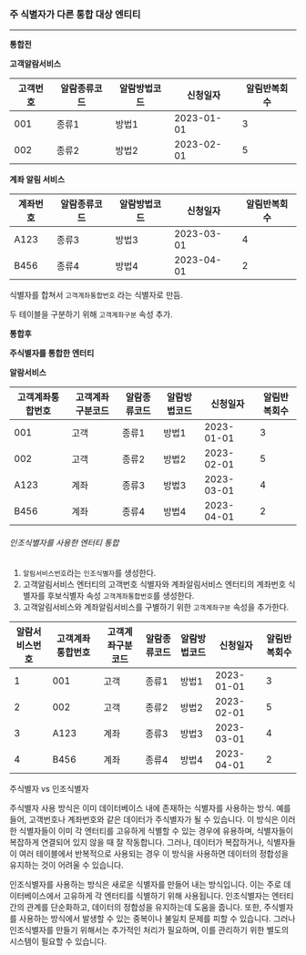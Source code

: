 

### 주 식별자가 다른 통합 대상 엔티티
---
**통합전**

**고객알람서비스**

|고객번호|알람종류코드|알람방법코드|신청일자|알림반복회수|
|---|---|---|---|---|
|001|종류1|방법1|2023-01-01|3|
|002|종류2|방법2|2023-02-01|5|

**계좌 알림 서비스**

|계좌번호|알람종류코드|알람방법코드|신청일자|알림반복회수|
|---|---|---|---|---|
|A123|종류3|방법3|2023-03-01|4|
|B456|종류4|방법4|2023-04-01|2|


식별자를 합쳐서 `고객계좌통합번호` 라는 식별자로 만듬.

두 테이블을 구분하기 위해 `고객계좌구분` 속성 추가.

**통합후**

**주식별자를 통합한 엔터티**

**알람서비스**

|고객계좌통합번호|고객계좌구분코드|알람종류코드|알람방법코드|신청일자|알림반복회수|
|---|---|---|---|---|---|
|001|고객|종류1|방법1|2023-01-01|3|
|002|고객|종류2|방법2|2023-02-01|5|
|A123|계좌|종류3|방법3|2023-03-01|4|
|B456|계좌|종류4|방법4|2023-04-01|2|


###### 인조식별자를 사용한 엔터티 통합

1. `알림서비스번호`라는 `인조식별자`를 생성한다.
2. 고객알림서비스 엔터티의 고객번호 식별자와 계좌알림서비스 엔터티의 계좌번호 식별자를 후보식별자 속성 `고객계좌통합번호`를 생성한다.
3. 고객알림서비스와 계좌알림서비스를 구별하기 위한 `고객계좌구분` 속성을 추가한다.

|알람서비스번호|고객계좌통합번호|고객계좌구분코드|알람종류코드|알람방법코드|신청일자|알림반복회수|
|---|---|---|---|---|---|---|
|1|001|고객|종류1|방법1|2023-01-01|3|
|2|002|고객|종류2|방법2|2023-02-01|5|
|3|A123|계좌|종류3|방법3|2023-03-01|4|
|4|B456|계좌|종류4|방법4|2023-04-01|2|


주식별자 vs 인조식별자

주식별자 사용 방식은 이미 데이터베이스 내에 존재하는 식별자를 사용하는 방식.
예를 들어, 고객번호나 계좌번호와 같은 데이터가 주식별자가 될 수 있습니다. 
이 방식은 이러한 식별자들이 이미 각 엔터티를 고유하게 식별할 수 있는 경우에 유용하며, 식별자들이 복잡하게 연결되어 있지 않을 때 잘 작동합니다. 
그러나, 데이터가 복잡하거나, 식별자들이 여러 테이블에서 반복적으로 사용되는 경우 이 방식을 사용하면 데이터의 정합성을 유지하는 것이 어려울 수 있습니다.


인조식별자를 사용하는 방식은 새로운 식별자를 만들어 내는 방식입니다. 
이는 주로 데이터베이스에서 고유하게 각 엔터티를 식별하기 위해 사용됩니다. 
인조식별자는 엔터티 간의 관계를 단순화하고, 데이터의 정합성을 유지하는데 도움을 줍니다.
또한, 주식별자를 사용하는 방식에서 발생할 수 있는 중복이나 불일치 문제를 피할 수 있습니다. 
그러나 인조식별자를 만들기 위해서는 추가적인 처리가 필요하며, 이를 관리하기 위한 별도의 시스템이 필요할 수 있습니다.